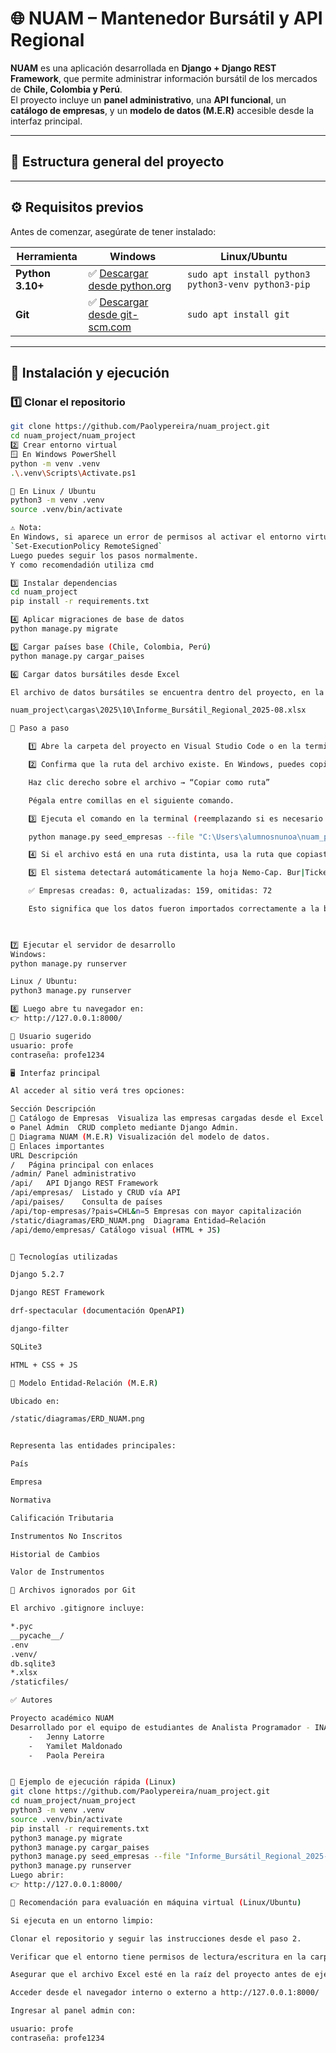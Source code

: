 # 🌐 NUAM – Mantenedor Bursátil y API Regional

**NUAM** es una aplicación desarrollada en **Django + Django REST Framework**, que permite administrar información bursátil de los mercados de **Chile, Colombia y Perú**.  
El proyecto incluye un **panel administrativo**, una **API funcional**, un **catálogo de empresas**, y un **modelo de datos (M.E.R)** accesible desde la interfaz principal.

---

## 📁 Estructura general del proyecto


---

## ⚙️ Requisitos previos

Antes de comenzar, asegúrate de tener instalado:

| Herramienta | Windows | Linux/Ubuntu |
|--------------|----------|--------------|
| **Python 3.10+** | ✅ [Descargar desde python.org](https://www.python.org/downloads/) | `sudo apt install python3 python3-venv python3-pip` |
| **Git** | ✅ [Descargar desde git-scm.com](https://git-scm.com/downloads) | `sudo apt install git` |

---

## 🚀 Instalación y ejecución

### 1️⃣ Clonar el repositorio

```bash
git clone https://github.com/Paolypereira/nuam_project.git
cd nuam_project/nuam_project
2️⃣ Crear entorno virtual
🪟 En Windows PowerShell
python -m venv .venv
.\.venv\Scripts\Activate.ps1

🐧 En Linux / Ubuntu
python3 -m venv .venv
source .venv/bin/activate

⚠️ Nota:
En Windows, si aparece un error de permisos al activar el entorno virtual, ejecuta PowerShell como **Administrador** una sola vez y usa el comando:
`Set-ExecutionPolicy RemoteSigned`
Luego puedes seguir los pasos normalmente.
Y como recomendadión utiliza cmd

3️⃣ Instalar dependencias
cd nuam_project
pip install -r requirements.txt

4️⃣ Aplicar migraciones de base de datos
python manage.py migrate

5️⃣ Cargar países base (Chile, Colombia, Perú)
python manage.py cargar_paises

6️⃣ Cargar datos bursátiles desde Excel

El archivo de datos bursátiles se encuentra dentro del proyecto, en la carpeta:

nuam_project\cargas\2025\10\Informe_Bursátil_Regional_2025-08.xlsx

🧩 Paso a paso

    1️⃣ Abre la carpeta del proyecto en Visual Studio Code o en la terminal.

    2️⃣ Confirma que la ruta del archivo existe. En Windows, puedes copiar la ruta completa desde el Explorador de Archivos:

    Haz clic derecho sobre el archivo → “Copiar como ruta”

    Pégala entre comillas en el siguiente comando.

    3️⃣ Ejecuta el comando en la terminal (reemplazando si es necesario la ruta según tu usuario):

    python manage.py seed_empresas --file "C:\Users\alumnosnunoa\nuam_project\cargas\2025\10\Informe_Bursátil_Regional_2025-08.xlsx"

    4️⃣ Si el archivo está en una ruta distinta, usa la ruta que copiaste en el paso 2.

    5️⃣ El sistema detectará automáticamente la hoja Nemo-Cap. Bur|Ticker-Market Cap y mostrará un resultado similar a:

    ✅ Empresas creadas: 0, actualizadas: 159, omitidas: 72

    Esto significa que los datos fueron importados correctamente a la base de datos.

    

7️⃣ Ejecutar el servidor de desarrollo
Windows:
python manage.py runserver

Linux / Ubuntu:
python3 manage.py runserver

8️⃣ Luego abre tu navegador en:
👉 http://127.0.0.1:8000/

🧩 Usuario sugerido 
usuario: profe
contraseña: profe1234

🖥️ Interfaz principal

Al acceder al sitio verá tres opciones:

Sección	Descripción
🏢 Catálogo de Empresas	Visualiza las empresas cargadas desde el Excel.
⚙️ Panel Admin	CRUD completo mediante Django Admin.
🧩 Diagrama NUAM (M.E.R)	Visualización del modelo de datos.
🔗 Enlaces importantes
URL	Descripción
/	Página principal con enlaces
/admin/	Panel administrativo
/api/	API Django REST Framework
/api/empresas/	Listado y CRUD vía API
/api/paises/	Consulta de países
/api/top-empresas/?pais=CHL&n=5	Empresas con mayor capitalización
/static/diagramas/ERD_NUAM.png	Diagrama Entidad–Relación
/api/demo/empresas/	Catálogo visual (HTML + JS)


🧱 Tecnologías utilizadas

Django 5.2.7

Django REST Framework

drf-spectacular (documentación OpenAPI)

django-filter

SQLite3

HTML + CSS + JS

🧩 Modelo Entidad-Relación (M.E.R)

Ubicado en:

/static/diagramas/ERD_NUAM.png


Representa las entidades principales:

País

Empresa

Normativa

Calificación Tributaria

Instrumentos No Inscritos

Historial de Cambios

Valor de Instrumentos

🧹 Archivos ignorados por Git

El archivo .gitignore incluye:

*.pyc
__pycache__/
.env
.venv/
db.sqlite3
*.xlsx
/staticfiles/

✅ Autores

Proyecto académico NUAM
Desarrollado por el equipo de estudiantes de Analista Programador - INACAP
    -   Jenny Latorre
    -   Yamilet Maldonado
    -   Paola Pereira


🧾 Ejemplo de ejecución rápida (Linux)
git clone https://github.com/Paolypereira/nuam_project.git
cd nuam_project/nuam_project
python3 -m venv .venv
source .venv/bin/activate
pip install -r requirements.txt
python3 manage.py migrate
python3 manage.py cargar_paises
python3 manage.py seed_empresas --file "Informe_Bursátil_Regional_2025-08.xlsx"
python3 manage.py runserver
Luego abrir:
👉 http://127.0.0.1:8000/

🧠 Recomendación para evaluación en máquina virtual (Linux/Ubuntu)

Si ejecuta en un entorno limpio:

Clonar el repositorio y seguir las instrucciones desde el paso 2.

Verificar que el entorno tiene permisos de lectura/escritura en la carpeta del proyecto.

Asegurar que el archivo Excel esté en la raíz del proyecto antes de ejecutar seed_empresas.

Acceder desde el navegador interno o externo a http://127.0.0.1:8000/

Ingresar al panel admin con:

usuario: profe
contraseña: profe1234
